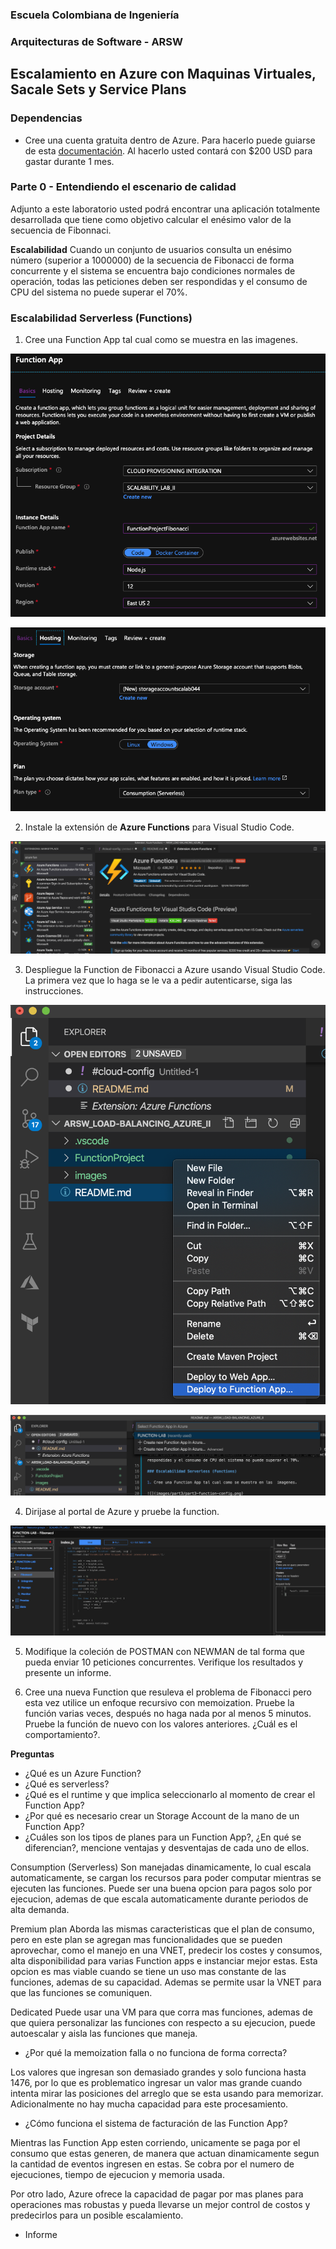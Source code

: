 ### Escuela Colombiana de Ingeniería
### Arquitecturas de Software - ARSW

## Escalamiento en Azure con Maquinas Virtuales, Sacale Sets y Service Plans

### Dependencias
* Cree una cuenta gratuita dentro de Azure. Para hacerlo puede guiarse de esta [documentación](https://azure.microsoft.com/en-us/free/search/?&ef_id=Cj0KCQiA2ITuBRDkARIsAMK9Q7MuvuTqIfK15LWfaM7bLL_QsBbC5XhJJezUbcfx-qAnfPjH568chTMaAkAsEALw_wcB:G:s&OCID=AID2000068_SEM_alOkB9ZE&MarinID=alOkB9ZE_368060503322_%2Bazure_b_c__79187603991_kwd-23159435208&lnkd=Google_Azure_Brand&dclid=CjgKEAiA2ITuBRDchty8lqPlzS4SJAC3x4k1mAxU7XNhWdOSESfffUnMNjLWcAIuikQnj3C4U8xRG_D_BwE). Al hacerlo usted contará con $200 USD para gastar durante 1 mes.

### Parte 0 - Entendiendo el escenario de calidad

Adjunto a este laboratorio usted podrá encontrar una aplicación totalmente desarrollada que tiene como objetivo calcular el enésimo valor de la secuencia de Fibonnaci.

**Escalabilidad**
Cuando un conjunto de usuarios consulta un enésimo número (superior a 1000000) de la secuencia de Fibonacci de forma concurrente y el sistema se encuentra bajo condiciones normales de operación, todas las peticiones deben ser respondidas y el consumo de CPU del sistema no puede superar el 70%.

### Escalabilidad Serverless (Functions)

1. Cree una Function App tal cual como se muestra en las  imagenes.

![](images/part3/part3-function-config.png)

![](images/part3/part3-function-configii.png)

2. Instale la extensión de **Azure Functions** para Visual Studio Code.

![](images/part3/part3-install-extension.png)

3. Despliegue la Function de Fibonacci a Azure usando Visual Studio Code. La primera vez que lo haga se le va a pedir autenticarse, siga las instrucciones.

![](images/part3/part3-deploy-function-1.png)

![](images/part3/part3-deploy-function-2.png)

4. Dirijase al portal de Azure y pruebe la function.

![](images/part3/part3-test-function.png)

5. Modifique la coleción de POSTMAN con NEWMAN de tal forma que pueda enviar 10 peticiones concurrentes. Verifique los resultados y presente un informe.

6. Cree una nueva Function que resuleva el problema de Fibonacci pero esta vez utilice un enfoque recursivo con memoization. Pruebe la función varias veces, después no haga nada por al menos 5 minutos. Pruebe la función de nuevo con los valores anteriores. ¿Cuál es el comportamiento?.

**Preguntas**

* ¿Qué es un Azure Function?
* ¿Qué es serverless?
* ¿Qué es el runtime y que implica seleccionarlo al momento de crear el Function App?
* ¿Por qué es necesario crear un Storage Account de la mano de un Function App?
* ¿Cuáles son los tipos de planes para un Function App?, ¿En qué se diferencian?, mencione ventajas y desventajas de cada uno de ellos.

Consumption (Serverless)
Son manejadas dinamicamente, lo cual escala automaticamente, se cargan los recursos para poder computar mientras se ejecuten las funciones. Puede ser una buena opcion para pagos solo por ejecucion, ademas de que escala automaticamente durante periodos de alta demanda.

Premium plan
Aborda las mismas caracteristicas que el plan de consumo, pero en este plan se agregan mas funcionalidades que se pueden aprovechar, como el manejo en una VNET, predecir los costes y consumos, alta disponibilidad para varias Function apps e instanciar mejor estas.
Esta opcion es mas viable cuando se tiene un uso mas constante de las funciones, ademas de su capacidad. Ademas se permite usar la VNET para que las funciones se comuniquen.

Dedicated
Puede usar una VM para que corra mas funciones, ademas de que quiera personalizar las funciones con respecto a su ejecucion, puede autoescalar y aisla las funciones que maneja.


* ¿Por qué la memoization falla o no funciona de forma correcta?
  
Los valores que ingresan son demasiado grandes y solo funciona hasta 1476, por lo que es problematico ingresar un valor mas grande cuando intenta mirar las posiciones del arreglo que se esta usando para memorizar. Adicionalmente no hay mucha capacidad para este procesamiento.

* ¿Cómo funciona el sistema de facturación de las Function App?

Mientras las Function App esten corriendo, unicamente se paga por el consumo que estas generen, de manera que actuan dinamicamente segun la cantidad de eventos ingresen en estas. Se cobra por el numero de ejecuciones, tiempo de ejecucion y memoria usada.

Por otro lado, Azure ofrece la capacidad de pagar por mas planes para operaciones mas robustas y pueda llevarse un mejor control de costos y predecirlos para un posible escalamiento.
* Informe
